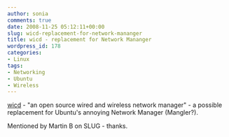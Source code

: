 ```yaml
---
author: sonia
comments: true
date: 2008-11-25 05:12:11+00:00
slug: wicd-replacement-for-network-mananger
title: wicd - replacement for Network Mananger
wordpress_id: 178
categories:
- Linux
tags:
- Networking
- Ubuntu
- Wireless
---
```


[wicd](http://wicd.sourceforge.net/) - "an open source wired and wireless network manager" - a possible replacement for Ubuntu's annoying Network Manager (Mangler?).

Mentioned by Martin B on SLUG - thanks.
